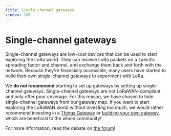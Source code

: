 ```yaml
---
title: Single-channel gateways
zindex: 100
---
```


# Single-channel gateways

Single-channel gateways are low-cost devices that can be used to start exploring the LoRa world. They can receive LoRa packets on a specific spreading factor and channel, and exchange them back and forth with the network. Because they're financially accessible, many users have started to build their own single-channel gateways to experiment with LoRa.

We **do not recommend** starting to set up gateways by setting up single-channel gateways. Single-channel gateways are not LoRaWAN-compliant and only offer poor coverage. For this reason, we have chosen to hide single-channel gateways from our gateway map. If you want to start exploring the LoRaWAN world without investing too much, we would rather recommend investing in a [Things Gateway](../gateway/) or [building your own gateway](build.md), which are beneficial to the whole community!

For more information, read the debate on [the forum](https://www.thethingsnetwork.org/forum/t/the-future-of-single-channel-gateways/6590)!
